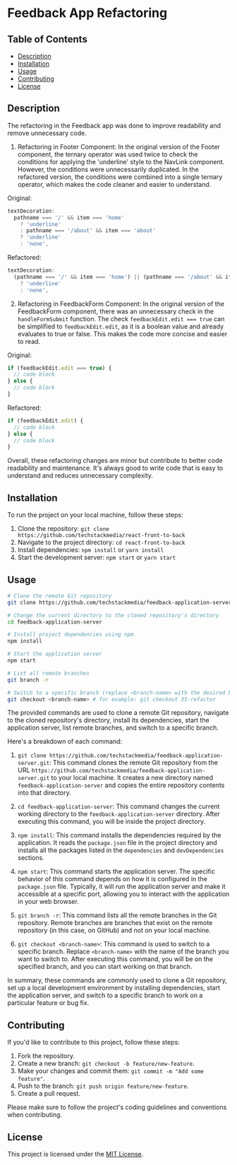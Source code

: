 # Feedback App Refactoring

## Table of Contents

- [Description](#description)
- [Installation](#installation)
- [Usage](#usage)
- [Contributing](#contributing)
- [License](#license)

## Description

The refactoring in the Feedback app was done to improve readability and remove unnecessary code.

1. Refactoring in Footer Component:
   In the original version of the Footer component, the ternary operator was used twice to check the conditions for applying the 'underline' style to the NavLink component. However, the conditions were unnecessarily duplicated. In the refactored version, the conditions were combined into a single ternary operator, which makes the code cleaner and easier to understand.

Original:

```javascript
textDecoration:
  pathname === '/' && item === 'home'
    ? 'underline'
    : pathname === '/about' && item === 'about'
    ? 'underline'
    : 'none',
```

Refactored:

```javascript
textDecoration:
  (pathname === '/' && item === 'home') || (pathname === '/about' && item === 'about')
    ? 'underline'
    : 'none',
```

2. Refactoring in FeedbackForm Component:
   In the original version of the FeedbackForm component, there was an unnecessary check in the `handleFormSubmit` function. The check `feedbackEdit.edit === true` can be simplified to `feedbackEdit.edit`, as it is a boolean value and already evaluates to true or false. This makes the code more concise and easier to read.

Original:

```javascript
if (feedbackEdit.edit === true) {
  // code block
} else {
  // code block
}
```

Refactored:

```javascript
if (feedbackEdit.edit) {
  // code block
} else {
  // code block
}
```

Overall, these refactoring changes are minor but contribute to better code readability and maintenance. It's always good to write code that is easy to understand and reduces unnecessary complexity.

## Installation

To run the project on your local machine, follow these steps:

1. Clone the repository: `git clone https://github.com/techstackmedia/react-front-to-back`
2. Navigate to the project directory: `cd react-front-to-back`
3. Install dependencies: `npm install` or `yarn install`
4. Start the development server: `npm start` or `yarn start`

## Usage

```bash
# Clone the remote Git repository
git clone https://github.com/techstackmedia/feedback-application-server.git

# Change the current directory to the cloned repository's directory
cd feedback-application-server

# Install project dependencies using npm
npm install

# Start the application server
npm start

# List all remote branches
git branch -r

# Switch to a specific branch (replace <branch-name> with the desired branch name)
git checkout <branch-name> # for example: git checkout 35-refactor
```

The provided commands are used to clone a remote Git repository, navigate to the cloned repository's directory, install its dependencies, start the application server, list remote branches, and switch to a specific branch.

Here's a breakdown of each command:

1. `git clone https://github.com/techstackmedia/feedback-application-server.git`: This command clones the remote Git repository from the URL `https://github.com/techstackmedia/feedback-application-server.git` to your local machine. It creates a new directory named `feedback-application-server` and copies the entire repository contents into that directory.

2. `cd feedback-application-server`: This command changes the current working directory to the `feedback-application-server` directory. After executing this command, you will be inside the project directory.

3. `npm install`: This command installs the dependencies required by the application. It reads the `package.json` file in the project directory and installs all the packages listed in the `dependencies` and `devDependencies` sections.

4. `npm start`: This command starts the application server. The specific behavior of this command depends on how it is configured in the `package.json` file. Typically, it will run the application server and make it accessible at a specific port, allowing you to interact with the application in your web browser.

5. `git branch -r`: This command lists all the remote branches in the Git repository. Remote branches are branches that exist on the remote repository (in this case, on GitHub) and not on your local machine.

6. `git checkout <branch-name>`: This command is used to switch to a specific branch. Replace `<branch-name>` with the name of the branch you want to switch to. After executing this command, you will be on the specified branch, and you can start working on that branch.

In summary, these commands are commonly used to clone a Git repository, set up a local development environment by installing dependencies, start the application server, and switch to a specific branch to work on a particular feature or bug fix.

## Contributing

If you'd like to contribute to this project, follow these steps:

1. Fork the repository.
2. Create a new branch: `git checkout -b feature/new-feature`.
3. Make your changes and commit them: `git commit -m "Add some feature"`.
4. Push to the branch: `git push origin feature/new-feature`.
5. Create a pull request.

Please make sure to follow the project's coding guidelines and conventions when contributing.

## License

This project is licensed under the [MIT License](https://opensource.org/licenses/MIT).
